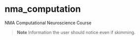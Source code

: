 # nma_computation

 NMA Computational Neuroscience Course

> **Note**
> Information the user should notice even if skimming.